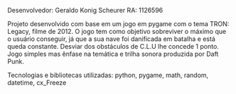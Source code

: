 Desenvolvedor: Geraldo Konig Scheurer
RA: 1126596

Projeto desenvolvido com  base em um jogo em pygame com o tema TRON: Legacy, filme de 2012. O jogo tem como objetivo sobreviver o máximo que o usuário conseguir, já que a sua nave foi danificada em batalha e está queda constante.
Desviar dos obstáculos de C.L.U lhe concede 1 ponto. Jogo simples mas ênfase na temática e trilha sonora produzida por Daft Punk.

Tecnologias e bibliotecas utilizadas: python, pygame, math, random, datetime, cx_Freeze
